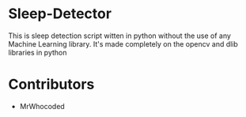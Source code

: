 # Sleep-Detector

This is sleep detection script witten in python without the use of any Machine Learning library. 
It's made completely on the opencv and dlib libraries in python

# Contributors

- MrWhocoded
